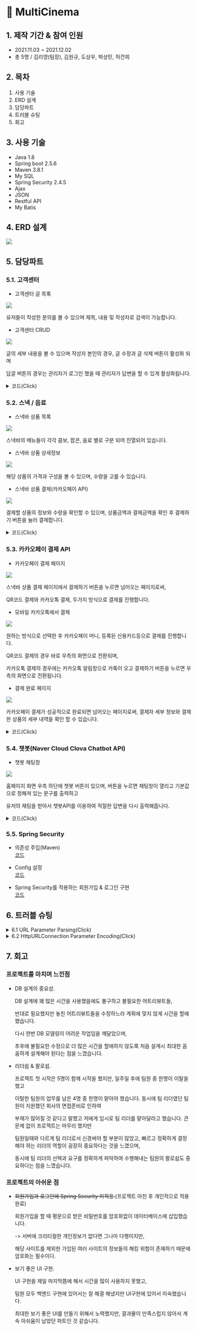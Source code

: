# 📌 MultiCinema

## 1. 제작 기간 & 참여 인원
* 2021.11.03 ~ 2021.12.02
* 총 5명 / 김리영(팀장), 김원규, 도상우, 박상민, 허건희  

## 2. 목차
1. 사용 기술
2. ERD 설계
3. 담당파트
4. 트러블 슈팅
5. 회고

## 3. 사용 기술
* Java 1.8
* Spring boot 2.5.6
* Maven 3.8.1
* My SQL
* Spring Security 2.4.5
* Ajax
* JSON
* Restful API
* My Batis

## 4. ERD 설계
<img src="https://user-images.githubusercontent.com/87796075/156913078-953a4547-d2c1-4086-9c51-4d601a3907e8.png">

## 5. 담당파트
### 5.1. 고객센터
* 고객센터 글 목록
<img src="https://user-images.githubusercontent.com/87796075/157165170-8567638e-c198-4fdb-b468-6e7fe27db108.png">  
  
  유저들이 작성한 문의를 볼 수 있으며 제목, 내용 및 작성자로 검색이 가능합니다.  
  
    
    
* 고객센터 CRUD  
<img src="https://user-images.githubusercontent.com/87796075/157164998-9343577a-f98a-4251-8139-25c33ef7d890.png">  
  
  글의 세부 내용을 볼 수 있으며 작성자 본인의 경우, 글 수정과 글 삭제 버튼이 활성화 되며  
  
  답글 버튼의 경우는 관리자가 로그인 했을 때 관리자가 답변을 할 수 있게 활성화됩니다.
    
    
  
<details>
<summary> 코드(Click) </summary>
<div markdown="1">  
    
<a href="https://bit.ly/3IbKQB0" target="_blank">Controller</a>    
<a href="https://bit.ly/3w6jcTq" target="_blank">Dao</a>    
<a href="https://bit.ly/35QQ3RH" target="_blank">Service</a>    
<a href="https://bit.ly/3i6BbAO" target="_blank">Xml</a>    
    
</div>
</details>
 

### 5.2. 스낵 / 음료
* 스낵바 상품 목록
<img src="https://user-images.githubusercontent.com/87796075/157165871-0fce3691-a37d-498b-a77f-4ff1afa30962.png">  
  
  스낵바의 메뉴들이 각각 콤보, 팝콘, 음료 별로 구분 되어 진열되어 있습니다.

* 스낵바 상품 상세정보  
<img src="https://user-images.githubusercontent.com/87796075/157165959-23d650e2-5e68-4b44-8f56-a0b2436af674.png">  
  
  해당 상품의 가격과 구성을 볼 수 있으며, 수량을 고를 수 있습니다.

* 스낵바 상품 결제(카카오페이 API)   
<img src="https://user-images.githubusercontent.com/87796075/157166000-9e2d28fe-e464-419c-8417-c4b5d8bfdfe0.png">  
  
  결제할 상품의 정보와 수량을 확인할 수 있으며, 상품금액과 결제금액을 확인 후 결제하기 버튼을 눌러 결제합니다.

<details>
<summary> 코드(Click) </summary>
<div markdown="1">  
    
<a href="https://bit.ly/35W9R61" target="_blank">Controller</a>    
<a href="https://bit.ly/3MR7r9f" target="_blank">Dao</a>    
<a href="https://bit.ly/3JkD49m" target="_blank">Service</a>    
<a href="https://bit.ly/3q5oTwW" target="_blank">Xml</a>    
    
</div>
</details>


### 5.3. 카카오페이 결제 API
* 카카오페이 결제 페이지
<img src="https://user-images.githubusercontent.com/87796075/157168207-666e0c69-e28c-4e97-99e0-796d43f8d64d.png">  
  
  스낵바 상품 결제 페이지에서 결제하기 버튼을 누르면 넘어오는 페이지로써,    
  
  QR코드 결제와 카카오톡 결제, 두가지 방식으로 결제를 진행합니다.

* 모바일 카카오톡에서 결제  
<img src="https://user-images.githubusercontent.com/87796075/157168376-d5c15ac9-de5f-4d6d-a098-0d6b78755302.png">  
  
  원하는 방식으로 선택한 후 카카오페이 머니, 등록된 신용카드등으로 결제를 진행합니다.  
    
  QR코드 결제의 경우 바로 우측의 화면으로 전환되며,  
    
  카카오톡 결제의 경우에는 카카오톡 알림창으로 카톡이 오고 결제하기 버튼을 누르면 우측의 화면으로 전환됩니다.

* 결제 완료 페이지  
<img src="https://user-images.githubusercontent.com/87796075/157168625-9d17af95-d520-449e-942b-f4a752f4c680.png">  
  
  카카오페이 결제가 성공적으로 완료되면 넘어오는 페이지로써, 결제자 세부 정보와 결제한 상품의 세부 내역을 확인 할 수 있습니다.

<details>
<summary> 코드(Click) </summary>
<div markdown="1">  
    
<a href="https://bit.ly/3KEBsY2" target="_blank">Controller</a>    
<a href="https://bit.ly/3q22gtq" target="_blank">Dao(snackbar)</a>    
<a href="https://bit.ly/3CG6snS" target="_blank">Dao(ticket)</a>  
<a href="https://bit.ly/3JfD1LE" target="_blank">Service(snackbar)</a>    
<a href="https://bit.ly/3i6nFgH" target="_blank">Service(ticket)</a>  
<a href="https://bit.ly/3w5eVjd" target="_blank">Xml(snackbar)</a>    
<a href="https://bit.ly/3q1dzSL" target="_blank">Xml(ticket)</a> 
    
</div>
</details>

### 5.4. 챗봇(Naver Cloud Clova Chatbot API)
* 챗봇 채팅창
<img src="https://user-images.githubusercontent.com/87796075/157166650-9fb7fb89-d34f-4f64-a3b4-cfc82ace19ae.png">  
  
  홈페이지 화면 우측 하단에 챗봇 버튼이 있으며, 버튼을 누르면 채팅창이 열리고 기본값으로 정해져 있는 문구를 출력하고  
    
  유저의 채팅을 받아서 챗봇API를 이용하여 적절한 답변을 다시 출력해줍니다.

<details>
<summary> 코드(Click) </summary>
<div markdown="1">  
    
<a href="https://bit.ly/3CLedIZ" target="_blank">Controller</a>    
<a href="https://bit.ly/3CLefAB" target="_blank">Chatbot Method</a> 
    
</div>
</details>
  

### 5.5. Spring Security
* 의존성 주입(Maven)  
<a href="https://bit.ly/3w6087I" target="_blank">코드</a>  

* Config 설정  
<a href="https://bit.ly/3w7LHA0" target="_blank">코드</a> 

* Spring Security를 적용하는 회원가입 & 로그인 구현  
<a href="https://bit.ly/3KOzuEJ" target="_blank">코드</a>   

## 6. 트러블 슈팅   

<details>
<summary>6.1 URL Parameter Parsing(Click) </summary>
<div markdown="1">  
    
  
저희 프로젝트는 자바스크립트로 메인페이지(main.html)내에서 다른 페이지가 갱신되도록 하기 위해서 이동할때, 이동되는 페이지의    
  
페이지명(main.html?page=init.html)으로 파리미터값을 보내서 받아온 페이지명으로 다른 페이지를 메인페이지 내에서 보여주는 구조입니다.  

그 부분에서 어떻게 파라미터값인 페이지명을 가져올지 고민이 많았고, 방법을 찾아보던중에 정규식을 사용한 방법을 알게 되었습니다.  
  
  
```
function getURLParams(url) {
    var result = {};
    url.replace(/[?&]{1}([^=&#]+)=([^&#]*)/g, function(s, k, v) { result[k] = decodeURIComponent(v); });
    return result;
}
```   
  
간단하게 설명을 하자면, 인자값으로 받은 url 변수의 문자열에서 '?' 혹은 '&' 한개로 시작해서 '=','&','#' 가 아닌 문자가 1개이상 나온 뒤,  

'=' 문자가 나오고 '&','#' 이 아닌 문자가 0개 이상 나오는 문자열을 모두 찾은 뒤,  

첫번째 그룹으로 지어준 부분인 ([^=&#]+)에 해당하는 문자열을 key로 지정하고,  

두번째 그룹 지어준 부분인 ([^&#]*)에 해당하는 문자열을 URI decoding 해준 값을 value로 가지는 배열을 만들어서 반환 시켜줍니다.  
  
만약 URL이 "https://www.xxx.com/112?param1=value1&param2=value2&param3=value3#id1" 이라면,  
  
|s|k|v|
|--|--|--|
|?param1=value1|param1|value1|
|&param2=value2|param2|value2|
|&param3=value3|param3|value3|  

위 표와 같이 나오게 됩니다.  

</div>
</details>  

<details>
<summary>6.2 HttpURLConnection Parameter Encoding(Click) </summary>
<div markdown="1">  
    
카카오페이에 request를 보내는 과정에 있어서 원하는 한글 문자열이 알수없는 문자로 표현됨을 확인했습니다.  

문제 해결을 위해 방법을 찾았고, 생각보다 간단한 문제였습니다. 
      
    
우선, 문제가 생긴 부분입니다.  
    
![image](https://user-images.githubusercontent.com/87796075/162211832-f45ce763-eedd-40a6-b054-7abdd46aeb34.png)  
위와 같이 상품명 부분이 인코딩이 되지 않은 문자가 보여지는 문제가 있었습니다.  
    
이러한 문제를 해결하기 위한 방법으로는 HttpURLConnection을 사용할 때, 서버의 인코딩 방식에 맞춰서 클라이언트측에서도 동일한 인코딩 방식으로 파라미터를 보내줘야 했습니다.  
    
즉, 카카오페이의 서버에서 utf-8을 사용하고 있었기 때문에 카카오페이의 서버로 한글인 파라미터를 보낼 때 URLEncoder를 사용해서 utf-8로 인코딩하여 보내줘야 함을 알게 되었습니다.    
    
<a href="https://bit.ly/3uiriXP" target="_blank">문제 해결 부분(코드)</a>  
    
![kakaopay(fix)](https://user-images.githubusercontent.com/87796075/162213833-ea026911-1f6d-40e8-b7f0-92172b74eeeb.png)  
위와 같이 해결된 모습을 확인할 수 있습니다.
    
</div>
</details>  

## 7. 회고
  
  ### 프로젝트를 마치며 느낀점  
  
  * DB 설계의 중요성.  
      
      DB 설계에 꽤 많은 시간을 사용했음에도 불구하고 불필요한 어트리뷰트들,  
        
      반대로 필요했지만 놓친 어트리뷰트들을 수정하느라 계획에 맞지 않게 시간을 할애했습니다.  
      
      다시 한번 DB 모델링이 어려운 작업임을 깨달았으며, 
      
      추후에 불필요한 수정으로 더 많은 시간을 할애하지 않도록 처음 설계시 최대한 꼼꼼하게 설계해야 된다는 점을 느꼈습니다.
      
  * 리더쉽 & 팔로쉽.  
    
      프로젝트 첫 시작은 5명이 함께 시작을 했지만, 일주일 후에 팀원 중 한명이 이탈을 했고  
      
      이탈한 팀원의 업무를 남은 4명 중 한명이 맡아야 했습니다. 동시에 팀 리더였던 팀원이 지원했던 회사의 면접준비로 인하여 
      
      부재가 많아질 것 같다고 말했고 저에게 임시로 팀 리더를 맡아달라고 했습니다. 큰 문제 없이 프로젝트는 마무리 했지만
      
      팀원일때와 다르게 팀 리더로서 신경써야 할 부분이 많았고, 빠르고 정확하게 결정해야 하는 리더의 역할이 굉장히 중요하다는 것을 느꼈으며,
      
      동시에 팀 리더의 선택과 요구를 정확하게 파악하여 수행해내는 팀원의 팔로쉽도 중요하다는 점을 느꼈습니다.  
  
  ### 프로젝트의 아쉬운 점
  
  * ~~회원가입과 로그인에 Spring Security 미적용.~~(프로젝트 마친 후 개인적으로 적용완료)
      
      회원가입을 할 때 평문으로 받은 비밀번호를 암호화없이 데이터베이스에 삽입했습니다.  
      
      -> 서버에 크리티컬한 개인정보가 없다면 그나마 다행이지만, 
        
       해당 사이트를 제외한 가입된 여러 사이트의 정보들의 해킹 위험이 존재하기 때문에 암호화는 필수이다.
     
  * 보기 좋은 UI 구현.
      
      UI 구현을 제일 마지막쯤에 해서 시간을 많이 사용하지 못했고,
      
      팀원 모두 백엔드 구현에 있어서는 잘 해결 해냈지만 UI구현에 있어서 미숙했습니다. 
      
      최대한 보기 좋은 UI를 만들기 위해서 노력했지만, 결과물이 만족스럽지 않아서 계속 아쉬움이 남았던 파트인 것 같습니다.
      
      
      
      
      
      
      
